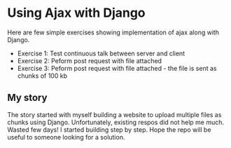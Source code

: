 # Using Ajax with Django
Here are few simple exercises showing implementation of ajax along with Django.  
- Exercise 1: Test continuous talk between server and client
- Exercise 2: Peform post request with file attached 
- Exercise 3: Peform post request with file attached - the file is sent as chunks of 100 kb


## My story 
The story started with myself building a website to upload multiple files as chunks using Django. Unfortunately, existing respos did not help me much. Wasted few days! I started building step by step. Hope the repo will be useful to someone looking for a solution.


